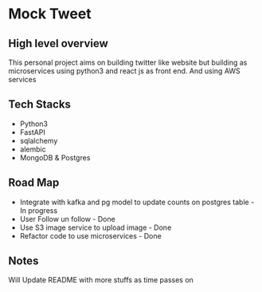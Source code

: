 # Mock Tweet

## High level overview

This personal project aims on building twitter like website but building as microservices using python3
and react js as front end. And using AWS services


## Tech Stacks

- Python3
- FastAPI
- sqlalchemy
- alembic
- MongoDB & Postgres

## Road Map
- Integrate with kafka and pg model to update counts on postgres table - In progress
- User Follow un follow - Done
- Use S3 image service to upload image - Done
- Refactor code to use microservices - Done


## Notes

Will Update README with more stuffs as time passes on